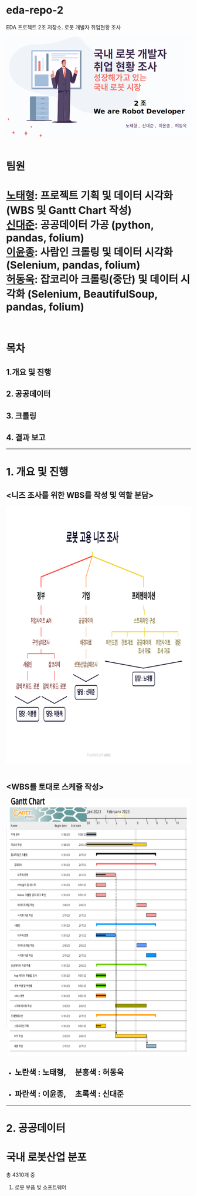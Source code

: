 # eda-repo-2
EDA 프로젝트 2조 저장소. 로봇 개발자 취업현황 조사

<img align="center" src="./images/title.png"/><br><br>

# 팀원
[노태형](https://github.com/Robotics-Ro): 프로젝트 기획 및 데이터 시각화 (WBS 및 Gantt Chart 작성) \
[신대준](https://github.com/shindaejune): 공공데이터 가공 (python, pandas, folium) \
[이윤종](https://github.com/doubleSizeBanana): 사람인 크롤링 및 데이터 시각화 (Selenium, pandas, folium) \
[허동욱](https://github.com/dongwookheo): 잡코리아 크롤링(중단) 및 데이터 시각화 (Selenium, BeautifulSoup, pandas, folium)
=================================================================
<br>

# 목차

## 1.개요 및 진행
## 2. 공공데이터
## 3. 크롤링
## 4. 결과 보고

-----------------------------------------------------------------

# 1. 개요 및 진행
 ## **<니즈 조사를 위한 WBS를 작성 및 역할 분담><br>**

<img align="center" src="./images/survey.png" style="width:1000px; height:700px;"/><br>
<br>
## **<WBS를 토대로 스케쥴 작성>**
<img align="center" src="./images/gantt.png" style="width:800px; height:700px;"/>

- ## 노란색 : 노태형, &nbsp;&nbsp;&nbsp; 분홍색 : 허동욱
- ## 파란색 : 이윤종, &nbsp;&nbsp;&nbsp; 초록색 : 신대준

------------------------------------------
# 2. 공공데이터
# 국내 로봇산업 분포
총 4310개 중
1. 로봇 부품 빛 소프트웨어

